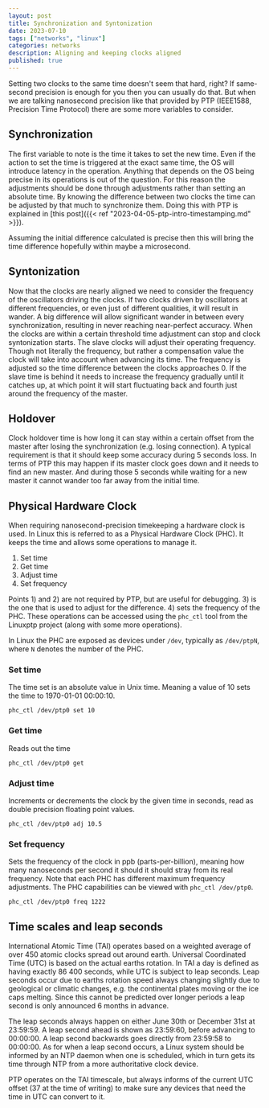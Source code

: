 ```yaml
---
layout: post
title: Synchronization and Syntonization
date: 2023-07-10
tags: ["networks", "linux"]
categories: networks
description: Aligning and keeping clocks aligned
published: true
---
```


Setting two clocks to the same time doesn't seem that hard, right? If
same-second precision is enough for you then you can usually do that. But when
we are talking nanosecond precision like that provided by PTP (IEEE1588,
Precision Time Protocol) there are some more variables to consider.

## Synchronization

The first variable to note is the time it takes to set the new time. Even if the
action to set the time is triggered at the exact same time, the OS will
introduce latency in the operation. Anything that depends on the OS being
precise in its operations is out of the question. For this reason the
adjustments should be done through adjustments rather than setting an absolute
time. By knowing the difference between two clocks the time can be adjusted by
that much to synchronize them. Doing this with PTP is explained in [this
post]({{< ref "2023-04-05-ptp-intro-timestamping.md" >}}).

Assuming the initial difference calculated is precise then this will bring the time
difference hopefully within maybe a microsecond.



## Syntonization

Now that the clocks are nearly aligned we need to consider the frequency of the
oscillators driving the clocks. If two clocks driven by oscillators
at different frequencies, or even just of different qualities, it will result in
wander. A big difference will allow significant wander in between every
synchronization, resulting in never reaching near-perfect accuracy. When the
clocks are within a certain threshold time adjustment can stop and clock
syntonization starts. The slave clocks will adjust their operating frequency.
Though not literally the frequency, but rather a compensation value the clock
will take into account when advancing its time. The frequency is adjusted so
the time difference between the clocks approaches 0. If the slave time is behind
it needs to increase the frequency gradually until it catches up, at which point
it will start fluctuating back and fourth just around the frequency of the
master.



## Holdover

Clock holdover time is how long it can stay within a certain offset from the
master after losing the synchronization (e.g. losing connection). A typical
requirement is that it should keep some accuracy during 5 seconds loss. In terms
of PTP this may happen if its master clock goes down and it needs to find an new
master. And during those 5 seconds while waiting for a new master it cannot
wander too far away from the initial time.



## Physical Hardware Clock

When requiring nanosecond-precision timekeeping a hardware clock is used. In
Linux this is referred to as a Physical Hardware Clock (PHC). It keeps the time
and allows some operations to manage it.

1. Set time
1. Get time
1. Adjust time
1. Set frequency

Points 1) and 2) are not required by PTP, but are useful for debugging. 3) is
the one that is used to adjust for the difference. 4) sets the frequency of the
PHC. These operations can be accessed using the `phc_ctl` tool from the Linuxptp
project (along with some more operations).

In Linux the PHC are exposed as devices under `/dev`, typically as `/dev/ptpN`,
where `N` denotes the number of the PHC.

### Set time
The time set is an absolute value in Unix time. Meaning a value of 10 sets the
time to 1970-01-01 00:00:10.
```
phc_ctl /dev/ptp0 set 10
```

### Get time
Reads out the time
```
phc_ctl /dev/ptp0 get
```
### Adjust time
Increments or decrements the clock by the given time in seconds, read as double
precision floating point values.
```
phc_ctl /dev/ptp0 adj 10.5
```

### Set frequency
Sets the frequency of the clock in ppb (parts-per-billion), meaning how many
nanoseconds per second it should it should stray from its real frequency. Note
that each PHC has different maximum frequency adjustments. The PHC capabilities
can be viewed with `phc_ctl /dev/ptp0`.
```
phc_ctl /dev/ptp0 freq 1222
```


## Time scales and leap seconds

International Atomic Time (TAI) operates based on a weighted average of over 450
atomic clocks spread out around earth. Universal Coordinated Time (UTC) is based
on the actual earths rotation. In TAI a day is defined as having exactly 86 400
seconds, while UTC is subject to leap seconds. Leap seconds occur due to earths
rotation speed always changing slightly due to geological or climatic changes,
e.g. the continental plates moving or the ice caps melting. Since this cannot be
predicted over longer periods a leap second is only announced 6 months in
advance.

The leap seconds always happen on either June 30th or December 31st at 23:59:59.
A leap second ahead is shown as 23:59:60, before advancing to 00:00:00. A leap
second backwards goes directly from 23:59:58 to 00:00:00. As for when a leap
second occurs, a Linux system should be informed by an NTP daemon when one is
scheduled, which in turn gets its time through NTP from a more authoritative
clock device.

PTP operates on the TAI timescale, but always informs of the current UTC offset
(37 at the time of writing) to make sure any devices that need the time in UTC
can convert to it.
